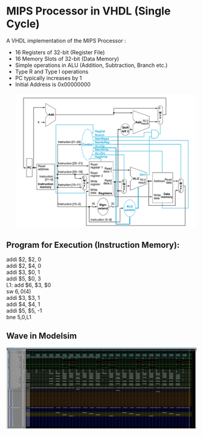 # MIPS Processor in VHDL (Single Cycle)
A VHDL implementation of the MIPS Processor : <br>
* 16 Registers of 32-bit (Register File) <br>
* 16 Memory Slots of 32-bit (Data Memory) <br>
* Simple operations in ALU (Addition, Subtraction, Branch etc.) <br>
* Type R and Type I operations <br>
* PC typically increases by 1 <br>
*  Initial Address is 0x00000000 <br> <br>
![Mips Processor](MIPS.png) <br>
## Program for Execution (Instruction Memory):
addi $2, $2, 0 <br>
addi $2, $4, 0 <br>
addi $3, $0, 1 <br>
addi $5, $0, 3 <br>
L1: add $6, $3, $0 <br>
sw $6, 0($4) <br>
addi $3, $3, 1 <br>
addi $4, $4, 1 <br>
addi $5, $5, -1 <br>
bne $5,$0,L1 <br>
## Wave in Modelsim
![Mips Wave](MIPS_WAVE.jpg) <br>
